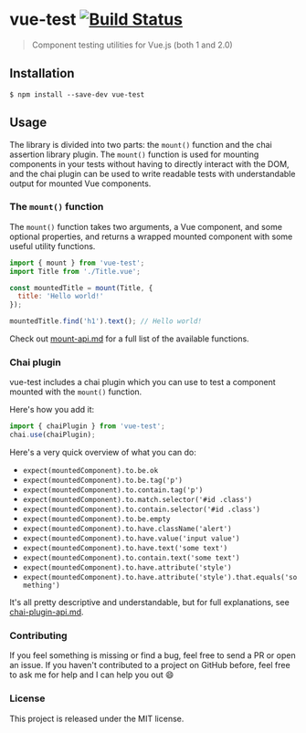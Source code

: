 # vue-test [![Build Status](https://travis-ci.org/callumacrae/vue-test.svg?branch=master)](https://travis-ci.org/callumacrae/vue-test)

> Component testing utilities for Vue.js (both 1 and 2.0)

## Installation

```
$ npm install --save-dev vue-test
```

## Usage

The library is divided into two parts: the `mount()` function and the chai
assertion library plugin. The `mount()` function is used for mounting components
in your tests without having to directly interact with the DOM, and the chai
plugin can be used to write readable tests with understandable output for
mounted Vue components.

### The `mount()` function

The `mount()` function takes two arguments, a Vue component, and some optional
properties, and returns a wrapped mounted component with some useful utility
functions.

```js
import { mount } from 'vue-test';
import Title from './Title.vue';

const mountedTitle = mount(Title, {
  title: 'Hello world!'
});

mountedTitle.find('h1').text(); // Hello world!
```

Check out [mount-api.md](docs/mount-api.md) for a full list of the available
functions.


### Chai plugin

vue-test includes a chai plugin which you can use to test a component mounted
with the `mount()` function.

Here's how you add it:

```js
import { chaiPlugin } from 'vue-test';
chai.use(chaiPlugin);
```

Here's a very quick overview of what you can do:

- `expect(mountedComponent).to.be.ok`
- `expect(mountedComponent).to.be.tag('p')`
- `expect(mountedComponent).to.contain.tag('p')`
- `expect(mountedComponent).to.match.selector('#id .class')`
- `expect(mountedComponent).to.contain.selector('#id .class')`
- `expect(mountedComponent).to.be.empty`
- `expect(mountedComponent).to.have.className('alert')`
- `expect(mountedComponent).to.have.value('input value')`
- `expect(mountedComponent).to.have.text('some text')`
- `expect(mountedComponent).to.contain.text('some text')`
- `expect(mountedComponent).to.have.attribute('style')`
- `expect(mountedComponent).to.have.attribute('style').that.equals('something')`

It's all pretty descriptive and understandable, but for full explanations, see
[chai-plugin-api.md](docs/chai-plugin-api.md).

### Contributing

If you feel something is missing or find a bug, feel free to send a PR or open
an issue. If you haven't contributed to a project on GitHub before, feel free to
ask me for help and I can help you out :smile:

### License

This project is released under the MIT license.
